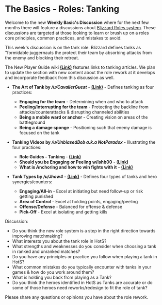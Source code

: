 # The Basics - Roles: Tanking

Welcome to the new **Weekly Basic's Discussion** where for the next few months there will feature a discussions about [Blizzard Roles system](https://heroesofthestorm.com/en-us/blog/22921910/hero-role-expansion-2019-3-18/).  These discussions are targeted at those looking to learn or brush up on a roles core principles, common practices, and mistakes to avoid.
  
This week's discussion is on the tank role.  Blizzard defines tanks as "formidable juggernauts the protect their team by absorbing attacks from the enemy and blocking their retreat.  
  
The New Player Guide wiki [**(Link)**](https://www.reddit.com/r/heroesofthestorm/wiki/newplayerguide#wiki_how_to_tank.2C_support_and_dps) features links to tanking articles. We plan to update the section with new content about the role rework at it develops and incorporate feedback from this discussion as well.
  
* **The Art of Tank by */u/CavalierGuest*** - [**(Link)**](https://docs.google.com/document/d/1efiJPDPIvUez4tD0B1mfp9Kq9d-sLhvh6aPB5O045M0/edit) - Defines tanking as four practices:

  * **Engaging for the team** - Determining when and who to attack  
  * **Peeling/Interrupting for the team** - Protecting the backline from attacks/counterattacks & disrupting channeled abilities
  * **Being a mobile ward or anchor** - Creating vision on areas of the battleground
  * **Being a damage sponge** - Positioning such that enemy damage is focused on the tank  

* **Tanking Videos by */u/UnbiasedBob a.k.a NotParadox*** - Illustrating the four practices:

  * **Role Guides - Tanking** - [**(Link)**](https://youtu.be/8dhL3_e2NZY)  
  * **Should you be Engaging or Peeling w/Ishb00** - [**(Link)**](https://www.youtube.com/watch?v=sEx-E8qpAig&feature=youtu.be) 
  * **What is Anchoring and how to win fights with it** - [**(Link)**](https://www.youtube.com/watch?v=l2DjQU8-IUw)  

* **Tank Types by */u/Jhow4*** - [**(Link)**](https://docs.google.com/spreadsheets/d/1kaCyFJ5DFz_PBIscVxciqwqelyZd_ULSiTrFMx3Bsj4/edit#gid=1772220774) - Defines four types of tanks and hero synergies/counters:

  * **Engaging/All-in** - Excel at initiating but need follow-up or risk getting punished  
  * **Area of Control** - Excel at holding points, engaging/peeling
  * **Offense/Defense** - Balanced for offense & defense
  * **Pick-Off** - Excel at isolating and getting kills  

Discussion:

* Do you think the new role system is a step in the right direction towards improving matchmaking?
* What interests you about the tank role in HotS?
* What strengths and weaknesses do you consider when choosing a tank in ranked and unranked matches?
* Do you have any principles or practice you follow when playing a tank in HotS?
* What common mistakes do you typically encounter with tanks in your games & how do you work around them?
* What is holding you back from playing as a Tank?
* Do you think the heroes identified in HotS as Tanks are accurate or do some of those heroes need reworks/redesign to fit the role of tank?

Please share any questions or opinions you have about the role rework.